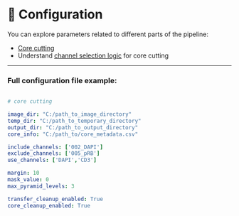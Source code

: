# 🔧 Configuration

You can explore parameters related to different parts of the pipeline:

- [Core cutting](core-cutting.md)
- Understand [channel selection logic](channel-selection.md) for core cutting


---

### Full configuration file example:

```yaml

# core cutting

image_dir: "C:/path_to_image_directory"
temp_dir: "C:/path_to_temporary_directory"
output_dir: "C:/path_to_output_directory"
core_info: "C:/path_to/core_metadata.csv"

include_channels: ['002_DAPI']
exclude_channels: ['005_pRB']
use_channels: ['DAPI','CD3']

margin: 10
mask_value: 0
max_pyramid_levels: 3

transfer_cleanup_enabled: True
core_cleanup_enabled: True
```
